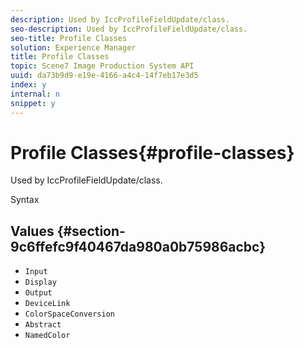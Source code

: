 ```yaml
---
description: Used by IccProfileFieldUpdate/class.
seo-description: Used by IccProfileFieldUpdate/class.
seo-title: Profile Classes
solution: Experience Manager
title: Profile Classes
topic: Scene7 Image Production System API
uuid: da73b9d9-e19e-4166-a4c4-14f7eb17e3d5
index: y
internal: n
snippet: y
---
```


# Profile Classes{#profile-classes}

Used by IccProfileFieldUpdate/class.

 Syntax 

## Values {#section-9c6ffefc9f40467da980a0b75986acbc}

* `Input` 
* `Display` 
* `Output` 
* `DeviceLink` 
* `ColorSpaceConversion` 
* `Abstract` 
* `NamedColor`

